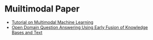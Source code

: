 # Muiltimodal Paper
- [Tutorial on Multimodal Machine Learning](https://www.cs.cmu.edu/~morency/MMML-Tutorial-ACL2017.pdf)
- [Open Domain Question Answering Using Early Fusion of Knowledge Bases and Text](https://arxiv.org/pdf/1809.00782.pdf)
